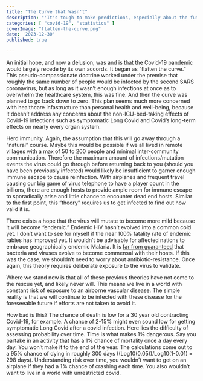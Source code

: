 ```yaml
---
title: "The Curve that Wasn't"
description: "'It's tough to make predictions, especially about the future' - Yogi Berra"
categories: [ "covid-19", "statistics" ]
coverImage: "flatten-the-curve.png"
date: '2023-12-30'
published: true

---
```

<script> // usables
	import RecipeCard from '$lib/components/usables/RecipeCard/RecipeCard.svelte';

  import CovidCoinsOutlookOnly from '$lib/components/internal/projects/CovidCoins/CovidCoinsOutlookOnly.svelte';
</script>


An initial hope, and now a delusion, was and is that the Covid-19 pandemic would largely recede by its own accords. It began as “flatten the curve.” This pseudo-compassionate doctrine worked under the premise that roughly the same number of people would be infected by the second SARS coronavirus, but as long as it wasn’t enough infections at once as to overwhelm the healthcare system, this was fine. And then the curve was planned to go back down to zero. This plan seems much more concerned with healthcare infastructure than personal health and well-being, because it doesn’t address any concerns about the non-ICU-bed-taking effects of Covid-19 infections such as symptomatic Long Covid and Covid’s long-term effects on nearly every organ system.

Herd immunity. Again, the assumption that this will go away through a “natural” course. Maybe this would be possible if we all lived in remote villages with a max of 50 to 200 people and minimal inter-community communication. Therefore the maximum amount of infections/mutation events the virus could go through before returning back to you (should you have been previously infected) would likely be insufficient to garner enough immune escape to cause reinfection. With airplanes and frequent travel causing our big game of virus telephone to have a player count in the billions, there are enough hosts to provide ample room for immune escape to sporadically arise and little chance to encounter dead end hosts. Similar to the first point, this “theory” requires us to get infected to find out how valid it is.

There exists a hope that the virus will mutate to become more mild because it will become “endemic.” Endemic HIV hasn’t evolved into a common cold yet. I don’t want to see for myself if the near 100% fatality rate of endemic rabies has improved yet. It wouldn’t be advisable for affected nations to embrace geographically endemic Malaria. It is [far from guaranteed](https://www.biorxiv.org/content/10.1101/2023.01.16.523994v1) that bacteria and viruses evolve to become commensal with their hosts. If this was the case, we shouldn’t need to worry about antibiotic-resistance. Once again, this theory requires deliberate exposure to the virus to validate.

Where we stand now is that all of these previous theories have not come to the rescue yet, and likely never will. This means we live in a world with constant risk of exposure to an airborne vascular disease. The simple reality is that we will continue to be infected with these disease for the foreseeable future if efforts are not taken to avoid it.

How bad is this? The chance of death is low for a 30 year old contracting Covid-19, for example. A chance of 2-15% might even sound low for getting symptomatic Long Covid after a covid infection. Here lies the difficulty of assessing probability over time. Time is what makes 1% dangerous. Say you partake in an activity that has a 1% chance of mortality once a day every day. You won’t make it to the end of the year. The calculations come out to a 95% chance of dying in roughly 300 days ((Log10(0.05))/Log10(1-0.01) = 298 days). Understanding risk over time, you wouldn’t want to get on an airplane if they had a 1% chance of crashing each time. You also wouldn’t want to live in a world with unrestricted covid.


<CovidCoinsOutlookOnly />

